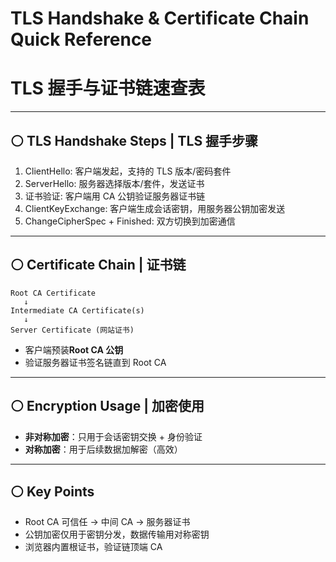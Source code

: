 # TLS Handshake & Certificate Chain Quick Reference  
# TLS 握手与证书链速查表

---

## ⚪ TLS Handshake Steps | TLS 握手步骤
1. ClientHello: 客户端发起，支持的 TLS 版本/密码套件  
2. ServerHello: 服务器选择版本/套件，发送证书  
3. 证书验证: 客户端用 CA 公钥验证服务器证书链  
4. ClientKeyExchange: 客户端生成会话密钥，用服务器公钥加密发送  
5. ChangeCipherSpec + Finished: 双方切换到加密通信  

---

## ⚪ Certificate Chain | 证书链
```
Root CA Certificate
   ↓
Intermediate CA Certificate(s)
   ↓
Server Certificate (网站证书)
```
-  客户端预装**Root CA 公钥**
-  验证服务器证书签名链直到 Root CA
  
---

## ⚪ Encryption Usage | 加密使用
- **非对称加密**：只用于会话密钥交换 + 身份验证
- **对称加密**：用于后续数据加解密（高效）

  
---
## ⚪ Key Points
- Root CA 可信任 → 中间 CA → 服务器证书
- 公钥加密仅用于密钥分发，数据传输用对称密钥
- 浏览器内置根证书，验证链顶端 CA
